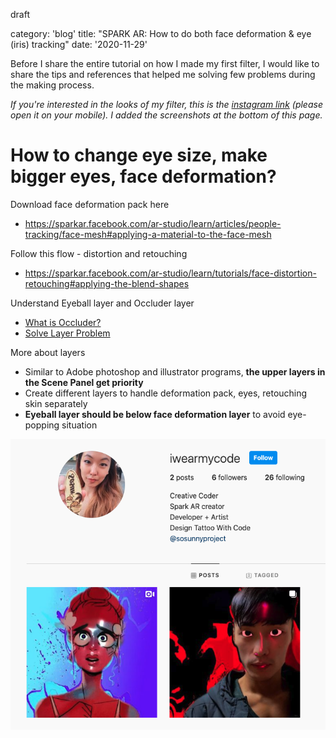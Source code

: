 draft

category: 'blog'
title: "SPARK AR: How to do both face deformation & eye (iris) tracking"
date: '2020-11-29'


Before I share the entire tutorial on how I made my first filter, I would like to share the tips and references that helped me solving few problems during the making process.

*If you're interested in the looks of my filter, this is the [instagram link](https://www.instagram.com/ar/881956469216985/) (please open it on your mobile). I added the screenshots at the bottom of this page.*

# How to change eye size, make bigger eyes, face deformation?

Download face deformation pack here
- https://sparkar.facebook.com/ar-studio/learn/articles/people-tracking/face-mesh#applying-a-material-to-the-face-mesh

Follow this flow - distortion and retouching
- https://sparkar.facebook.com/ar-studio/learn/tutorials/face-distortion-retouching#applying-the-blend-shapes

Understand Eyeball layer and Occluder layer
- [What is Occluder?](https://sparkar.facebook.com/ar-studio/learn/articles/3D/occluders#example)
- [Solve Layer Problem](https://www.youtube.com/watch?v=BqGo2PvspqE)

More about layers
- Similar to Adobe photoshop and illustrator programs, **the upper layers in the Scene Panel get priority**
- Create different layers to handle deformation pack, eyes, retouching skin separately
- **Eyeball layer should be below face deformation layer** to avoid eye-popping situation


![preview](sparkar2.png)


